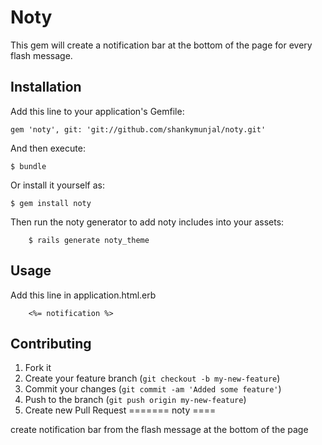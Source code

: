 
# Noty

This gem will create a notification bar at the bottom of the page for every flash message.

## Installation

Add this line to your application's Gemfile:

    gem 'noty', git: 'git://github.com/shankymunjal/noty.git'

And then execute:

    $ bundle

Or install it yourself as:

    $ gem install noty

Then run the noty generator to add noty includes into your assets:

		$ rails generate noty_theme

## Usage

Add this line in application.html.erb

		<%= notification %>

## Contributing

1. Fork it
2. Create your feature branch (`git checkout -b my-new-feature`)
3. Commit your changes (`git commit -am 'Added some feature'`)
4. Push to the branch (`git push origin my-new-feature`)
5. Create new Pull Request
=======
noty
====

create notification bar from the flash message at the bottom of the page
